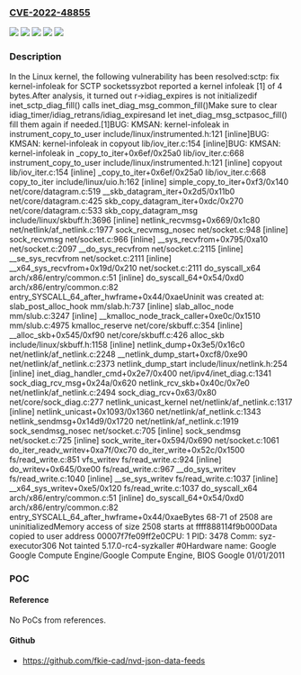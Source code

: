 ### [CVE-2022-48855](https://cve.mitre.org/cgi-bin/cvename.cgi?name=CVE-2022-48855)
![](https://img.shields.io/static/v1?label=Product&message=Linux&color=blue)
![](https://img.shields.io/static/v1?label=Version&message=&color=brightgreen)
![](https://img.shields.io/static/v1?label=Version&message=4.7%20&color=brightgreen)
![](https://img.shields.io/static/v1?label=Version&message=8f840e47f190cbe61a96945c13e9551048d42cef%20&color=brightgreen)
![](https://img.shields.io/static/v1?label=Vulnerability&message=n%2Fa&color=blue)

### Description

In the Linux kernel, the following vulnerability has been resolved:sctp: fix kernel-infoleak for SCTP socketssyzbot reported a kernel infoleak [1] of 4 bytes.After analysis, it turned out r->idiag_expires is not initializedif inet_sctp_diag_fill() calls inet_diag_msg_common_fill()Make sure to clear idiag_timer/idiag_retrans/idiag_expiresand let inet_diag_msg_sctpasoc_fill() fill them again if needed.[1]BUG: KMSAN: kernel-infoleak in instrument_copy_to_user include/linux/instrumented.h:121 [inline]BUG: KMSAN: kernel-infoleak in copyout lib/iov_iter.c:154 [inline]BUG: KMSAN: kernel-infoleak in _copy_to_iter+0x6ef/0x25a0 lib/iov_iter.c:668 instrument_copy_to_user include/linux/instrumented.h:121 [inline] copyout lib/iov_iter.c:154 [inline] _copy_to_iter+0x6ef/0x25a0 lib/iov_iter.c:668 copy_to_iter include/linux/uio.h:162 [inline] simple_copy_to_iter+0xf3/0x140 net/core/datagram.c:519 __skb_datagram_iter+0x2d5/0x11b0 net/core/datagram.c:425 skb_copy_datagram_iter+0xdc/0x270 net/core/datagram.c:533 skb_copy_datagram_msg include/linux/skbuff.h:3696 [inline] netlink_recvmsg+0x669/0x1c80 net/netlink/af_netlink.c:1977 sock_recvmsg_nosec net/socket.c:948 [inline] sock_recvmsg net/socket.c:966 [inline] __sys_recvfrom+0x795/0xa10 net/socket.c:2097 __do_sys_recvfrom net/socket.c:2115 [inline] __se_sys_recvfrom net/socket.c:2111 [inline] __x64_sys_recvfrom+0x19d/0x210 net/socket.c:2111 do_syscall_x64 arch/x86/entry/common.c:51 [inline] do_syscall_64+0x54/0xd0 arch/x86/entry/common.c:82 entry_SYSCALL_64_after_hwframe+0x44/0xaeUninit was created at: slab_post_alloc_hook mm/slab.h:737 [inline] slab_alloc_node mm/slub.c:3247 [inline] __kmalloc_node_track_caller+0xe0c/0x1510 mm/slub.c:4975 kmalloc_reserve net/core/skbuff.c:354 [inline] __alloc_skb+0x545/0xf90 net/core/skbuff.c:426 alloc_skb include/linux/skbuff.h:1158 [inline] netlink_dump+0x3e5/0x16c0 net/netlink/af_netlink.c:2248 __netlink_dump_start+0xcf8/0xe90 net/netlink/af_netlink.c:2373 netlink_dump_start include/linux/netlink.h:254 [inline] inet_diag_handler_cmd+0x2e7/0x400 net/ipv4/inet_diag.c:1341 sock_diag_rcv_msg+0x24a/0x620 netlink_rcv_skb+0x40c/0x7e0 net/netlink/af_netlink.c:2494 sock_diag_rcv+0x63/0x80 net/core/sock_diag.c:277 netlink_unicast_kernel net/netlink/af_netlink.c:1317 [inline] netlink_unicast+0x1093/0x1360 net/netlink/af_netlink.c:1343 netlink_sendmsg+0x14d9/0x1720 net/netlink/af_netlink.c:1919 sock_sendmsg_nosec net/socket.c:705 [inline] sock_sendmsg net/socket.c:725 [inline] sock_write_iter+0x594/0x690 net/socket.c:1061 do_iter_readv_writev+0xa7f/0xc70 do_iter_write+0x52c/0x1500 fs/read_write.c:851 vfs_writev fs/read_write.c:924 [inline] do_writev+0x645/0xe00 fs/read_write.c:967 __do_sys_writev fs/read_write.c:1040 [inline] __se_sys_writev fs/read_write.c:1037 [inline] __x64_sys_writev+0xe5/0x120 fs/read_write.c:1037 do_syscall_x64 arch/x86/entry/common.c:51 [inline] do_syscall_64+0x54/0xd0 arch/x86/entry/common.c:82 entry_SYSCALL_64_after_hwframe+0x44/0xaeBytes 68-71 of 2508 are uninitializedMemory access of size 2508 starts at ffff888114f9b000Data copied to user address 00007f7fe09ff2e0CPU: 1 PID: 3478 Comm: syz-executor306 Not tainted 5.17.0-rc4-syzkaller #0Hardware name: Google Google Compute Engine/Google Compute Engine, BIOS Google 01/01/2011

### POC

#### Reference
No PoCs from references.

#### Github
- https://github.com/fkie-cad/nvd-json-data-feeds

